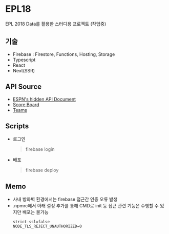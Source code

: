 # EPL18
EPL 2018 Data를 활용한 스터디용 프로젝트 (작업중)

## 기술
* Firebase : Firestore, Functions, Hosting, Storage
* Typescript
* React
* Next(SSR)

## API Source
* [ESPN's hidden API Document](https://gist.github.com/akeaswaran/b48b02f1c94f873c6655e7129910fc3b)
* [Score Board](http://site.api.espn.com/apis/site/v2/sports/soccer/eng.1/scoreboard?calendar=blacklist&dates=20180901)
* [Teams](http://site.api.espn.com/apis/site/v2/sports/soccer/eng.1/teams/349)

## Scripts
* 로그인
  > firebase login
* 배포
  > firebase deploy

## Memo
* 사내 방화벽 환경에서는 firebase 접근간 인증 오류 발생
* .npmrc에서 아래 설정 추가를 통해 CMD로 init 등 접근 관련 기능은 수행할 수 있지만 배포는 불가능
  ```
  strict-ssl=false
  NODE_TLS_REJECT_UNAUTHORIZED=0
  ```